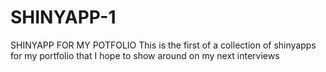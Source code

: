 # SHINYAPP-1
SHINYAPP FOR MY POTFOLIO
This is the first of a collection of shinyapps for my portfolio that I hope to show around on my next interviews